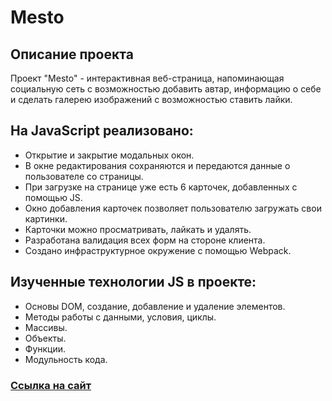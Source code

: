 # **Mesto**

## Описание проекта
Проект "Mesto" - интерактивная веб-страница, напоминающая социальную сеть с возможностью добавить автар, информацию о себе и сделать галерею изображений с возможностью ставить лайки.

## На JavaScript реализовано:
* Открытие и закрытие модальных окон.
* В окне редактирования сохраняются и передаются данные о пользователе со страницы.
* При загрузке на странице уже есть 6 карточек, добавленных с помощью JS.
* Окно добавления карточек позволяет пользователю загружать свои картинки.
* Карточки можно просматривать, лайкать и удалять.
* Разработана валидация всех форм на стороне клиента.
* Создано инфраструктурное окружение с помощью Webpack.


## Изученные технологии JS в проекте:
* Основы DOM, создание, добавление и удаление элементов.
* Методы работы с данными, условия, циклы.
* Массивы.
* Объекты.
* Функции.
* Модульность кода.

### [Ссылка на сайт](https://galitsina.github.io/mesto-project/)
